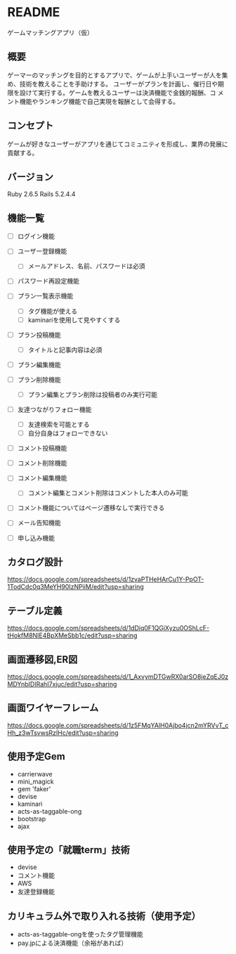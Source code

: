 # README
ゲームマッチングアプリ（仮）

## 概要
ゲーマーのマッチングを目的とするアプリで、ゲームが上手いユーザーが人を集め、技術を教えることを手助けする。
ユーザーがプランを計画し、催行日や期限を設けて実行する。ゲームを教えるユーザーは決済機能で金銭的報酬、コ
メント機能やランキング機能で自己実現を報酬として会得する。

## コンセプト
ゲームが好きなユーザーがアプリを通じてコミュニティを形成し、業界の発展に貢献する。

## バージョン
Ruby 2.6.5 
Rails 5.2.4.4

## 機能一覧
- [ ] ログイン機能
- [ ] ユーザー登録機能
  - [ ] メールアドレス、名前、パスワードは必須
- [ ] パスワード再設定機能
- [ ] プラン一覧表示機能
  - [ ] タグ機能が使える
  - [ ] kaminariを使用して見やすくする
- [ ] プラン投稿機能
  - [ ] タイトルと記事内容は必須
- [ ] プラン編集機能
- [ ] プラン削除機能
  - [ ] プラン編集とプラン削除は投稿者のみ実行可能
- [ ] 友達つながりフォロー機能
  - [ ] 友達検索を可能とする
  - [ ] 自分自身はフォローできない
- [ ] コメント投稿機能
- [ ] コメント削除機能
- [ ] コメント編集機能
  - [ ] コメント編集とコメント削除はコメントした本人のみ可能
- [ ] コメント機能についてはページ遷移なしで実行できる
- [ ] メール告知機能
- [ ] 申し込み機能


## カタログ設計
https://docs.google.com/spreadsheets/d/1zvaPTHeHArCu1Y-PpOT-1TodCdc0q3MeYH90IzNPiiM/edit?usp=sharing

## テーブル定義
https://docs.google.com/spreadsheets/d/1dDiq0F1QGjXyzu0OShLcF-tHokfM8NIE4BpXMeSbb1c/edit?usp=sharing

## 画面遷移図,ER図
https://docs.google.com/spreadsheets/d/1_AxvymDTGwRX0arSO8jeZqEJ0zMDYnbIDIRahI7xjuc/edit?usp=sharing

## 画面ワイヤーフレーム
https://docs.google.com/spreadsheets/d/1z5FMqYAlH0Ajbo4jcn2mYRVvT_cHh_z3wTsvwsRzIHc/edit?usp=sharing

## 使用予定Gem
* carrierwave
* mini_magick
* gem 'faker'
* devise
* kaminari
* acts-as-taggable-ong
* bootstrap
* ajax

## 使用予定の「就職term」技術
* devise
* コメント機能
* AWS
* 友達登録機能

 ## カリキュラム外で取り入れる技術（使用予定）
* acts-as-taggable-ongを使ったタグ管理機能
* pay.jpによる決済機能（余裕があれば）
